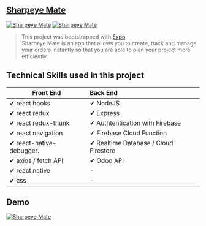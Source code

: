 ## [Sharpeye Mate](https://apps.apple.com/us/app/sharpeye-mate/id1517326189)
[![Sharpeye Mate](https://firebasestorage.googleapis.com/v0/b/github-c5c88.appspot.com/o/appScreenshot%2Fsharpeye-mate%2Fsharpeyemate.png?alt=media&token=3acde4a6-8c7c-479e-a0a6-daa180e81bef)](https://apps.apple.com/us/app/sharpeye-mate/id1517326189)
[![Sharpeye Mate](https://firebasestorage.googleapis.com/v0/b/github-c5c88.appspot.com/o/appScreenshot%2Fsharpeye-mate%2Fapp-store.png?alt=media&token=042b1ddc-0d38-4305-ad40-6d8cb6f03ec7)](https://apps.apple.com/us/app/sharpeye-mate/id1517326189)
> This project was bootstrapped with [Expo](https://docs.expo.io/).<br/>
  Sharpeye Mate is an app that allows you to create, track and manage your orders instantly so that you are able to plan your project more efficiently.
## Technical Skills used in this project

| Front End              | Back End |
| ------------------------ | :----------------------------------------------------------- |
| ✔ react hooks                               |✔ NodeJS 
| ✔ react redux                               |✔ Express 
| ✔ react redux-thunk                         |✔ Authtentication with Firebase
| ✔ react navigation                          |✔ Firebase Cloud Function
| ✔ react-native-debugger.                    |✔ Realtime Database / Cloud Firestore 
| ✔ axios / fetch API                         |✔ Odoo API  
| ✔ react native                              | -           
| ✔ css                                       | - 

## Demo

[![Sharpeye Mate](https://firebasestorage.googleapis.com/v0/b/github-c5c88.appspot.com/o/appScreenshot%2Fsharpeye-mate%2Fdemo.png?alt=media&token=b3e59148-9e0e-4fb0-9dfa-d5e4b9e96cae)](https://apps.apple.com/us/app/sharpeye-mate/id1517326189)